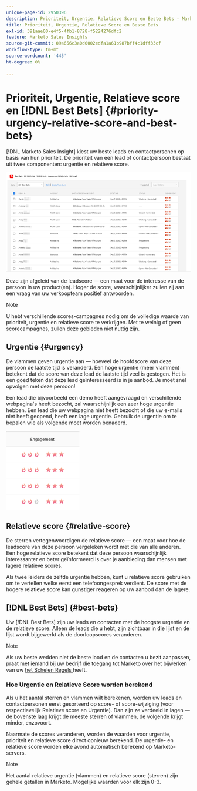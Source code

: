 ```yaml
---
unique-page-id: 2950396
description: Prioriteit, Urgentie, Relatieve Score en Beste Bets - Marketo Docs - Productdocumentatie
title: Prioriteit, Urgentie, Relatieve Score en Beste Bets
exl-id: 391aae00-e4f5-4fb1-8728-f5224276dfc2
feature: Marketo Sales Insights
source-git-commit: 09a656c3a0d0002edfa1a61b987bff4c1dff33cf
workflow-type: tm+mt
source-wordcount: '445'
ht-degree: 0%

---
```


# Prioriteit, Urgentie, Relatieve score en [!DNL Best Bets] {#priority-urgency-relative-score-and-best-bets}

[!DNL Marketo Sales Insight] kiest uw beste leads en contactpersonen op basis van hun prioriteit. De prioriteit van een lead of contactpersoon bestaat uit twee componenten: urgentie en relatieve score.

![](assets/priority-urgency-relative-score-and-best-bets-1.png)

Deze zijn afgeleid van de leadscore — een maat voor de interesse van de persoon in uw product(en). Hoger de score, waarschijnlijker zullen zij aan een vraag van uw verkoopteam positief antwoorden.

>[!NOTE]
>
>U hebt verschillende scores-campagnes nodig om de volledige waarde van prioriteit, urgentie en relatieve score te verkrijgen.  Met te weinig of geen scorecampagnes, zullen deze gebieden niet nuttig zijn.

## Urgentie {#urgency}

De vlammen geven urgentie aan — hoeveel de hoofdscore van deze persoon de laatste tijd is veranderd. Een hoge urgentie (meer vlammen) betekent dat de score van deze lead de laatste tijd veel is gestegen. Het is een goed teken dat deze lead geïnteresseerd is in je aanbod. Je moet snel opvolgen met deze persoon!

Een lead die bijvoorbeeld een demo heeft aangevraagd en verschillende webpagina&#39;s heeft bezocht, zal waarschijnlijk een zeer hoge urgentie hebben. Een lead die uw webpagina niet heeft bezocht of die uw e-mails niet heeft geopend, heeft een lage urgentie. Gebruik de urgentie om te bepalen wie als volgende moet worden benaderd.

![](assets/priority-urgency-relative-score-and-best-bets-2.png)

## Relatieve score {#relative-score}

De sterren vertegenwoordigen de relatieve score — een maat voor hoe de leadscore van deze persoon vergeleken wordt met die van alle anderen. Een hoge relatieve score betekent dat deze persoon waarschijnlijk interessanter en beter geïnformeerd is over je aanbieding dan mensen met lagere relatieve scores.

Als twee leiders de zelfde urgentie hebben, kunt u relatieve score gebruiken om te vertellen welke eerst een telefoongesprek verdient. De score met de hogere relatieve score kan gunstiger reageren op uw aanbod dan de lagere.

## [!DNL Best Bets] {#best-bets}

Uw [!DNL Best Bets] zijn uw leads en contacten met de hoogste urgentie en de relatieve score. Alleen de leads die u hebt, zijn zichtbaar in die lijst en de lijst wordt bijgewerkt als de doorloopscores veranderen.

>[!NOTE]
>
>Als uw beste wedden niet de beste lood en de contacten u bezit aanpassen, praat met iemand bij uw bedrijf die toegang tot Marketo over het bijwerken van uw [ het Schelen Regels ](/help/marketo/getting-started/quick-wins/simple-scoring.md) heeft.

### Hoe Urgentie en Relatieve Score worden berekend

Als u het aantal sterren en vlammen wilt berekenen, worden uw leads en contactpersonen eerst gesorteerd op score- of score-wijziging (voor respectievelijk Relatieve score en Urgentie). Dan zijn ze verdeeld in lagen — de bovenste laag krijgt de meeste sterren of vlammen, de volgende krijgt minder, enzovoort.

Naarmate de scores veranderen, worden de waarden voor urgentie, prioriteit en relatieve score direct opnieuw berekend. De urgentie- en relatieve score worden elke avond automatisch berekend op Marketo-servers.

>[!NOTE]
>
>Het aantal relatieve urgentie (vlammen) en relatieve score (sterren) zijn gehele getallen in Marketo. Mogelijke waarden voor elk zijn 0-3.
